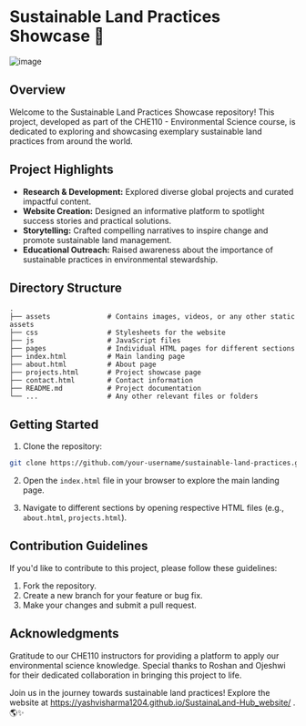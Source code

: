 # Sustainable Land Practices Showcase 🌿
![image](https://github.com/yashvisharma1204/SustainaLand-Hub_website/assets/137611141/d1077c90-d614-462a-8e54-4f5d341f4e5b)

## Overview

Welcome to the Sustainable Land Practices Showcase repository! This project, developed as part of the CHE110 - Environmental Science course, is dedicated to exploring and showcasing exemplary sustainable land practices from around the world.

## Project Highlights

- **Research & Development:** Explored diverse global projects and curated impactful content.
- **Website Creation:** Designed an informative platform to spotlight success stories and practical solutions.
- **Storytelling:** Crafted compelling narratives to inspire change and promote sustainable land management.
- **Educational Outreach:** Raised awareness about the importance of sustainable practices in environmental stewardship.

## Directory Structure

```plaintext
.
├── assets              # Contains images, videos, or any other static assets
├── css                 # Stylesheets for the website
├── js                  # JavaScript files
├── pages               # Individual HTML pages for different sections
├── index.html          # Main landing page
├── about.html          # About page
├── projects.html       # Project showcase page
├── contact.html        # Contact information
├── README.md           # Project documentation
└── ...                 # Any other relevant files or folders
```

## Getting Started

1. Clone the repository:

```bash
git clone https://github.com/your-username/sustainable-land-practices.git
```

2. Open the `index.html` file in your browser to explore the main landing page.

3. Navigate to different sections by opening respective HTML files (e.g., `about.html`, `projects.html`).

## Contribution Guidelines

If you'd like to contribute to this project, please follow these guidelines:

1. Fork the repository.
2. Create a new branch for your feature or bug fix.
3. Make your changes and submit a pull request.

## Acknowledgments

Gratitude to our CHE110 instructors for providing a platform to apply our environmental science knowledge. Special thanks to Roshan and Ojeshwi for their dedicated collaboration in bringing this project to life.

Join us in the journey towards sustainable land practices! Explore the website at https://yashvisharma1204.github.io/SustainaLand-Hub_website/ . 🌎✨
